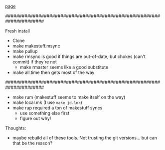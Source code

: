 
[page](https://www.dropbox.com/s/z8r0f5xojs1i1wk/fool.mp4)

######################################################################

Fresh install
* Clone
* make makestuff.msync
* make pullup
* make rmsync is good if things are out-of-date, but chokes (can't commit) if they're not
	* make rmaster seems like a good substitute
* make all.time then gets most of the way

######################################################################

* make rum (makestuff seems to make itself on the way)
* make local.mk (I use `make jd.lmk`)
* make rup required a ton of makestuff syncs
	* use something else first
	* figure out why!

Thoughts:
* maybe rebuild all of these tools. Not trusting the git versions... but can that be the reason?
